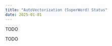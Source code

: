 ```yaml
---
title: "AutoVectorization (SuperWord) Status"
date: 2025-01-01
---
```


TODO

<style>
universe {
  position: absolute;
}
myelement {
  position: absolute;
  width: 400px;
  height: 20px;
}
</style>

<script src="graph_script.js"></script>

TODO

<script src="https://utteranc.es/client.js"
        repo="eme64/blog"
        issue-term="pathname"
        theme="github-light"
        crossorigin="anonymous"
        async>
</script>

